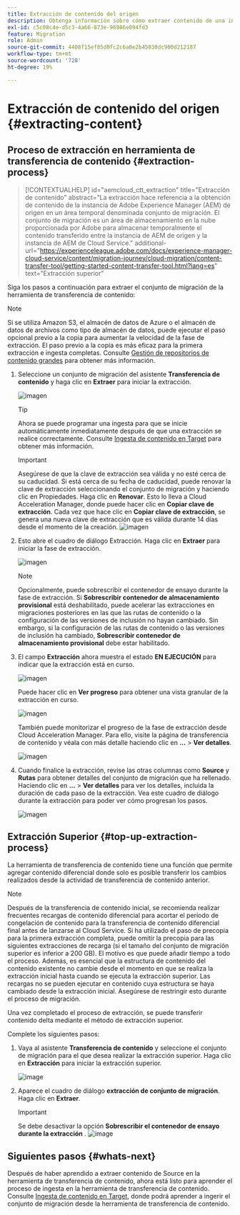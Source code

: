 ```yaml
---
title: Extracción de contenido del origen
description: Obtenga información sobre cómo extraer contenido de una instancia de Adobe Experience Manager AEM () de origen para transferirlo más tarde a una instancia de Cloud Service AEM de.
exl-id: c5c08c4e-d5c3-4a66-873e-96986e094fd3
feature: Migration
role: Admin
source-git-commit: 4408f15ef85d0fc2c6a0e2b45038dc900d212187
workflow-type: tm+mt
source-wordcount: '728'
ht-degree: 19%

---
```


# Extracción de contenido del origen {#extracting-content}

## Proceso de extracción en herramienta de transferencia de contenido {#extraction-process}

>[!CONTEXTUALHELP]
>id="aemcloud_ctt_extraction"
>title="Extracción de contenido"
>abstract="La extracción hace referencia a la obtención de contenido de la instancia de Adobe Experience Manager (AEM) de origen en un área temporal denominada conjunto de migración. El conjunto de migración es un área de almacenamiento en la nube proporcionada por Adobe para almacenar temporalmente el contenido transferido entre la instancia de AEM de origen y la instancia de AEM de Cloud Service."
>additional-url="https://experienceleague.adobe.com/docs/experience-manager-cloud-service/content/migration-journey/cloud-migration/content-transfer-tool/getting-started-content-transfer-tool.html?lang=es" text="Extracción superior"


Siga los pasos a continuación para extraer el conjunto de migración de la herramienta de transferencia de contenido:

>[!NOTE]
>Si se utiliza Amazon S3, el almacén de datos de Azure o el almacén de datos de archivos como tipo de almacén de datos, puede ejecutar el paso opcional previo a la copia para aumentar la velocidad de la fase de extracción. El paso previo a la copia es más eficaz para la primera extracción e ingesta completas. Consulte [Gestión de repositorios de contenido grandes](/help/journey-migration/content-transfer-tool/using-content-transfer-tool/handling-large-content-repositories.md) para obtener más información.

1. Seleccione un conjunto de migración del asistente **Transferencia de contenido** y haga clic en **Extraer** para iniciar la extracción.

   ![imagen](/help/journey-migration/content-transfer-tool/assets-ctt/cttcam12.png)

   >[!TIP]
   >Ahora se puede programar una ingesta para que se inicie automáticamente inmediatamente después de que una extracción se realice correctamente. Consulte [Ingesta de contenido en Target](/help/journey-migration/content-transfer-tool/using-content-transfer-tool/ingesting-content.md) para obtener más información.

   >[!IMPORTANT]
   >
   >Asegúrese de que la clave de extracción sea válida y no esté cerca de su caducidad. Si está cerca de su fecha de caducidad, puede renovar la clave de extracción seleccionando el conjunto de migración y haciendo clic en Propiedades. Haga clic en **Renovar**. Esto lo lleva a Cloud Acceleration Manager, donde puede hacer clic en **Copiar clave de extracción**. Cada vez que hace clic en **Copiar clave de extracción**, se genera una nueva clave de extracción que es válida durante 14 días desde el momento de la creación.
   >![imagen](/help/journey-migration/content-transfer-tool/assets-ctt/cttcam13.png)

1. Esto abre el cuadro de diálogo Extracción. Haga clic en **Extraer** para iniciar la fase de extracción.

   ![imagen](/help/journey-migration/content-transfer-tool/assets-ctt/cttcam14c.png)

   >[!NOTE]
   >Opcionalmente, puede sobrescribir el contenedor de ensayo durante la fase de extracción. Si **Sobrescribir contenedor de almacenamiento provisional** está deshabilitado, puede acelerar las extracciones en migraciones posteriores en las que las rutas de contenido o la configuración de las versiones de inclusión no hayan cambiado. Sin embargo, si la configuración de las rutas de contenido o las versiones de inclusión ha cambiado, **Sobrescribir contenedor de almacenamiento provisional** debe estar habilitado.

1. El campo **Extracción** ahora muestra el estado **EN EJECUCIÓN** para indicar que la extracción está en curso.

   ![imagen](/help/journey-migration/content-transfer-tool/assets-ctt/cttcam15.png)

   Puede hacer clic en **Ver progreso** para obtener una vista granular de la extracción en curso.

   ![imagen](/help/journey-migration/content-transfer-tool/assets-ctt/cttcam16.png)

   También puede monitorizar el progreso de la fase de extracción desde Cloud Acceleration Manager. Para ello, visite la página de transferencia de contenido y véala con más detalle haciendo clic en **...** > **Ver detalles**.

   ![imagen](/help/journey-migration/content-transfer-tool/assets-ctt/cttcam17.png)

1. Cuando finalice la extracción, revise las otras columnas como **Source** y **Rutas** para obtener detalles del conjunto de migración que ha rellenado. Haciendo clic en **...** > **Ver detalles** para ver los detalles, incluida la duración de cada paso de la extracción. Vea este cuadro de diálogo durante la extracción para poder ver cómo progresan los pasos.

   ![imagen](/help/journey-migration/content-transfer-tool/assets-ctt/cttcam18b.png)


## Extracción Superior {#top-up-extraction-process}

La herramienta de transferencia de contenido tiene una función que permite agregar contenido diferencial donde solo es posible transferir los cambios realizados desde la actividad de transferencia de contenido anterior.

>[!NOTE]
>Después de la transferencia de contenido inicial, se recomienda realizar frecuentes recargas de contenido diferencial para acortar el período de congelación de contenido para la transferencia de contenido diferencial final antes de lanzarse al Cloud Service. Si ha utilizado el paso de precopia para la primera extracción completa, puede omitir la precopia para las siguientes extracciones de recarga (si el tamaño del conjunto de migración superior es inferior a 200 GB). El motivo es que puede añadir tiempo a todo el proceso.
>Además, es esencial que la estructura de contenido del contenido existente no cambie desde el momento en que se realiza la extracción inicial hasta cuando se ejecuta la extracción superior. Las recargas no se pueden ejecutar en contenido cuya estructura se haya cambiado desde la extracción inicial. Asegúrese de restringir esto durante el proceso de migración.

Una vez completado el proceso de extracción, se puede transferir contenido delta mediante el método de extracción superior.

Complete los siguientes pasos:

1. Vaya al asistente **Transferencia de contenido** y seleccione el conjunto de migración para el que desea realizar la extracción superior. Haga clic en **Extracción** para iniciar la extracción superior.

   ![image](/help/journey-migration/content-transfer-tool/assets-ctt/cttcam19.png)

1. Aparece el cuadro de diálogo **extracción de conjunto de migración**. Haga clic en **Extraer**.

   >[!IMPORTANT]
   >Se debe desactivar la opción **Sobrescribir el contenedor de ensayo durante la extracción** .
   >![image](/help/journey-migration/content-transfer-tool/assets-ctt/cttcam20.png)


## Siguientes pasos {#whats-next}

Después de haber aprendido a extraer contenido de Source en la herramienta de transferencia de contenido, ahora está listo para aprender el proceso de ingesta en la herramienta de transferencia de contenido. Consulte [Ingesta de contenido en Target](/help/journey-migration/content-transfer-tool/using-content-transfer-tool/ingesting-content.md), donde podrá aprender a ingerir el conjunto de migración desde la herramienta de transferencia de contenido.
